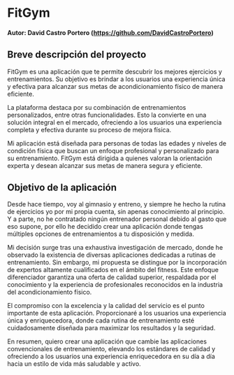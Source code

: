# FitGym

#### Autor: David Castro Portero (https://github.com/DavidCastroPortero)

## Breve descripción del proyecto

FitGym es una aplicación que te permite descubrir los mejores ejercicios y entrenamientos. Su objetivo es brindar a los usuarios una experiencia única y efectiva para alcanzar sus metas de acondicionamiento físico de manera eficiente.

La plataforma destaca por su combinación de entrenamientos personalizados, entre otras funcionalidades. Esto la convierte en una solución integral en el mercado, ofreciendo a los usuarios una experiencia completa y efectiva durante su proceso de mejora física.

Mi aplicación está diseñada para personas de todas las edades y niveles de condición física que buscan un enfoque profesional y personalizado para su entrenamiento. FitGym está dirigida a quienes valoran la orientación experta y desean alcanzar sus metas de manera segura y eficiente.

## Objetivo de la aplicación

Desde hace tiempo, voy al gimnasio y entreno, y siempre he hecho la rutina de ejercicios yo por mi propia cuenta, sin apenas conocimiento al principio.
Y a parte, no he contratado ningún entrenador personal debido al gasto que eso supone, por ello he decidido crear una aplicación donde tengas múltiples opciones de entrenamientos a tu disposición y medida.

Mi decisión surge tras una exhaustiva investigación de mercado, donde he observado la existencia de diversas aplicaciones dedicadas a rutinas de entrenamiento. Sin embargo, mi propuesta se distingue por la incorporación de expertos altamente cualificados en el ámbito del fitness. Este enfoque diferenciador garantiza una oferta de calidad superior, respaldada por el conocimiento y la experiencia de profesionales reconocidos en la industria del acondicionamiento físico.

El compromiso con la excelencia y la calidad del servicio es el punto importante de esta aplicación. Proporcionaré a los usuarios una experiencia única y enriquecedora, donde cada rutina de entrenamiento esté cuidadosamente diseñada para maximizar los resultados y la seguridad.

En resumen, quiero crear una aplicación que cambie las aplicaciones convencionales de entrenamiento, elevando los estándares de calidad y ofreciendo a los usuarios una experiencia enriquecedora en su día a día hacia un estilo de vida más saludable y activo.
